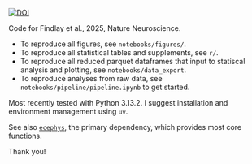 [![DOI](https://zenodo.org/badge/935683351.svg)](https://doi.org/10.5281/zenodo.17364617)

Code for Findlay et al., 2025, Nature Neuroscience.

- To reproduce all figures, see `notebooks/figures/`.
- To reproduce all statistical tables and supplements, see `r/`. 
- To reproduce all reduced parquet dataframes that input to statiscal analysis and plotting, see `notebooks/data_export`. 
- To reproduce analyses from raw data, see `notebooks/pipeline/pipeline.ipynb` to get started.

Most recently tested with Python 3.13.2. I suggest installation and environment management using `uv`. 

See also [`ecephys`](https://github.com/CSC-UW/ecephys), the primary dependency, which provides most core functions. 

Thank you!
